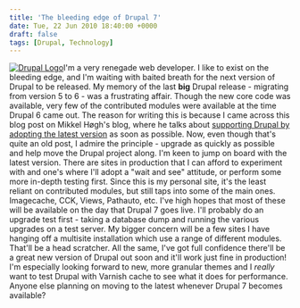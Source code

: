 ```yaml
---
title: 'The bleeding edge of Drupal 7'
date: Tue, 22 Jun 2010 18:40:00 +0000
draft: false
tags: [Drupal, Technology]
---
```


[![Drupal Logo](http://gerard.interwebworld.co.uk/files/2011/01/drupal-logo.jpg)](http://gerard.interwebworld.co.uk/files/2011/01/drupal-logo.jpg)I'm a very renegade web developer. I like to exist on the bleeding edge, and I'm waiting with baited breath for the next version of Drupal to be released. My memory of the last **big** Drupal release - migrating from version 5 to 6 - was a frustrating affair. Though the new core code was available, very few of the contributed modules were available at the time Drupal 6 came out. The reason for writing this is because I came across this blog post on Mikkel Høgh's blog, where he talks about [supporting Drupal by adopting the latest version](http://mikkel.hoegh.org/blog/2009/aug/27/going-edge-drupal-7/) as soon as possible. Now, even though that's quite an old post, I admire the principle - upgrade as quickly as possible and help move the Drupal project along. I'm keen to jump on board with the latest version. There are sites in production that I can afford to experiment with and one's where I'll adopt a "wait and see" attitude, or perform some more in-depth testing first. Since this is my personal site, it's the least reliant on contributed modules, but still taps into some of the main ones. Imagecache, CCK, Views, Pathauto, etc. I've high hopes that most of these will be available on the day that Drupal 7 goes live. I'll probably do an upgrade test first - taking a database dump and running the various upgrades on a test server. My bigger concern will be a few sites I have hanging off a multisite installation which use a range of different modules. That'll be a head scratcher. All the same, I've got full confidence there'll be a great new version of Drupal out soon and it'll work just fine in production! I'm especially looking forward to new, more granular themes and I _really_ want to test Drupal with Varnish cache to see what it does for performance. Anyone else planning on moving to the latest whenever Drupal 7 becomes available?